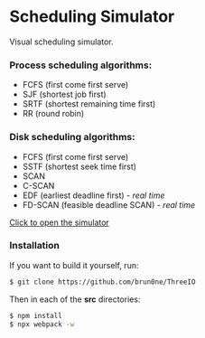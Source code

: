 # Scheduling Simulator
 Visual scheduling simulator.

### Process scheduling algorithms:
- FCFS (first come first serve)
- SJF (shortest job first)
- SRTF (shortest remaining time first)
- RR (round robin)

### Disk scheduling algorithms:
- FCFS (first come first serve)
- SSTF (shortest seek time first)
- SCAN
- C-SCAN
- EDF (earliest deadline first) - *real time*
- FD-SCAN (feasible deadline SCAN) - *real time*

[Click to open the simulator](https://brun0ne.github.io/scheduling-sim/)

### Installation
If you want to build it yourself, run:
```bash
$ git clone https://github.com/brun0ne/ThreeIO
```

Then in each of the **src** directories:
```bash
$ npm install
$ npx webpack -w
```
